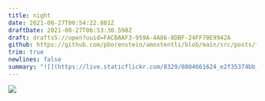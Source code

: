 ```yaml
---
title: night
date: 2021-08-27T06:54:22.801Z
draftDate: 2021-08-27T06:53:30.598Z
draft: drafts5://open?uuid=FACBAAF3-959A-4A86-8DBF-24FF70E9942A
github: https://github.com/pborenstein/amoxtentli/blob/main/src/posts/facbaaf3-959a-4a86-8dbf-24ff70e9942a.md
trim: true
newlines: false
summary: "![](https://live.staticflickr.com/8329/8084661624_e2f35374bb_o.jpg)"
---
```



![](https://live.staticflickr.com/8329/8084661624_e2f35374bb_o.jpg)
